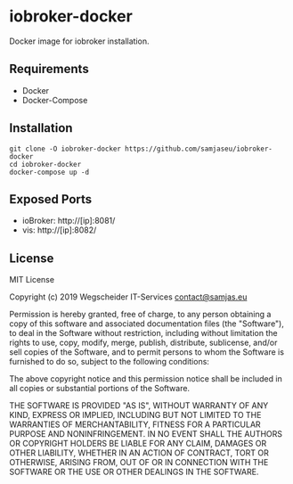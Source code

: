 # iobroker-docker
Docker image for iobroker installation.


## Requirements
- Docker
- Docker-Compose

## Installation
```
git clone -O iobroker-docker https://github.com/samjaseu/iobroker-docker
cd iobroker-docker
docker-compose up -d
```

## Exposed Ports
- ioBroker: http://[ip]:8081/
- vis: http://[ip]:8082/


## License
MIT License

Copyright (c) 2019 Wegscheider IT-Services <contact@samjas.eu>

Permission is hereby granted, free of charge, to any person obtaining a copy
of this software and associated documentation files (the "Software"), to deal
in the Software without restriction, including without limitation the rights
to use, copy, modify, merge, publish, distribute, sublicense, and/or sell
copies of the Software, and to permit persons to whom the Software is
furnished to do so, subject to the following conditions:

The above copyright notice and this permission notice shall be included in all
copies or substantial portions of the Software.

THE SOFTWARE IS PROVIDED "AS IS", WITHOUT WARRANTY OF ANY KIND, EXPRESS OR
IMPLIED, INCLUDING BUT NOT LIMITED TO THE WARRANTIES OF MERCHANTABILITY,
FITNESS FOR A PARTICULAR PURPOSE AND NONINFRINGEMENT. IN NO EVENT SHALL THE
AUTHORS OR COPYRIGHT HOLDERS BE LIABLE FOR ANY CLAIM, DAMAGES OR OTHER
LIABILITY, WHETHER IN AN ACTION OF CONTRACT, TORT OR OTHERWISE, ARISING FROM,
OUT OF OR IN CONNECTION WITH THE SOFTWARE OR THE USE OR OTHER DEALINGS IN THE
SOFTWARE.
